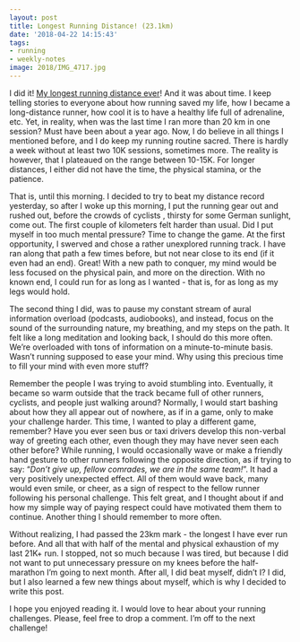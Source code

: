 ```yaml
---
layout: post
title: Longest Running Distance! (23.1km)
date: '2018-04-22 14:15:43'
tags:
- running
- weekly-notes
image: 2018/IMG_4717.jpg
---
```


I did it! [My longest running distance ever](https://www.strava.com/athletes/17972619)! And it was about time. I keep telling stories to everyone about how running saved my life, how I became a long-distance runner, how cool it is to have a healthy life full of adrenaline, etc. Yet, in reality, when was the last time I ran more than 20 km in one session? Must have been about a year ago. Now, I do believe in all things I mentioned before, and I do keep my running routine sacred. There is hardly a week without at least two 10K sessions, sometimes more. The reality is however, that I plateaued on the range between 10-15K. For longer distances, I either did not have the time, the physical stamina, or the patience. 

That is, until this morning. I decided to try to beat my distance record yesterday, so after I woke up this morning, I  put the running gear out and rushed out, before the crowds of cyclists , thirsty for some German sunlight, come out. The first couple of kilometers felt harder than usual. Did I put myself in too much mental pressure? Time to change the game. At the first opportunity, I swerved and chose a rather unexplored running track. I have ran along that path a few times before, but not near close to its end (if it even had an end). Great! With a new path to conquer, my mind would be less focused on the physical pain, and more on the direction. With no known end, I could run for as long as I wanted - that is, for as long as my legs would hold.

The second thing I did, was to pause my constant stream of aural information overload (podcasts, audiobooks), and instead, focus on the sound of the surrounding nature, my breathing, and my steps on the path. It felt like a long meditation and looking back, I should do this more often. We’re overloaded with tons of information on a minute-to-minute basis. Wasn’t running supposed to ease your mind. Why using this precious time to fill your mind with even more stuff?

Remember the people I was trying to avoid stumbling into. Eventually, it became so warm outside that the track became full of other runners, cyclists, and people just walking around? Normally, I would start bashing about how they all appear out of nowhere, as if in a game, only to make your challenge harder. This time, I wanted to play a different game, remember? Have you ever seen bus or taxi drivers develop this non-verbal way of greeting each other, even though they may have never seen each other before? While running, I would occasionally wave or make a friendly hand gesture to other runners following the opposite direction, as if trying to say: “*Don’t give up, fellow comrades, we are in the same team!*”. It had a very positively unexpected effect. All of them would wave back, many would even smile, or cheer, as a sign of respect to the fellow runner following his personal challenge. This felt great, and I thought about if and how my simple way of paying respect could have motivated them them to continue. Another thing I should remember to more often.

Without realizing, I had passed the 23km mark - the longest I have ever run before. And all that with half of the mental and physical exhaustion of my last 21K+ run. I stopped, not so much because I was tired, but because I did not want to put unnecessary pressure on my knees before the half-marathon I’m going to next month. After all, I did beat myself, didn’t I? I did, but I also learned a few new things about myself, which is why I decided to write this post.

I hope you enjoyed reading it. I would love to hear about your running challenges. Please, feel free to drop a comment. I’m off to the next challenge!